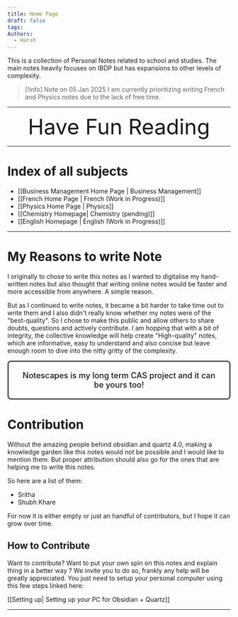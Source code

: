 ```yaml
---
title: Home Page
draft: false
tags: 
Authors:
  - Harsh
---
```


This is a collection of Personal Notes related to school and studies. The main notes heavily focuses on IBDP but has expansions to other levels of complexity. 

>[!info] Note on 05 Jan 2025 
>I am currently prioritizing writing French and Physics notes due to the lack of free time. 

---

<center><span style="font-size: 48px; text-align: center" >Have Fun Reading</span></center>

---

# Index of all subjects

- [[Business Management Home Page | Business Management]]
- [[French Home Page | French (Work in Progress)]]
- [[Physics Home Page | Physics]]
- [[Chemistry Homepage| Chemistry (pending)]]
-  [[English Homepage | English (Work in Progress)]]


---
# My Reasons to write Note

I originally to chose to write this notes as I wanted to digitalise my hand-written notes but also thought that writing online notes would be faster and more accessible from anywhere. A simple reason. 

But as I continued to write notes, it became a bit harder to take time out to write them and I also didn't really know whether my notes were of the "best-quality". So I chose to make this public and allow others to share doubts, questions and actively contribute. I am hopping that with a bit of integrity, the collective knowledge will help create "High-quality"  notes, which are informative, easy to understand and also concise but leave enough room to dive into the nitty gritty of the complexity.  

<div style="border-radius:8px; padding:20px; border: 3px solid black; border-color:#555 ; font-size: 18px; text-align: center; font-weight:500">Notescapes is my long term CAS project and it can be yours too!</div>



# Contribution

Without the amazing people behind obsidian and quartz 4.0, making a knowledge garden like this notes would not be possible and I would like to mention them. But proper attribution should also go for the ones that are helping me to write this notes.

So here are a list of them:

- Sritha
- Shubh Khare

For now it is either empty or just an handful of contributors, but I hope it can grow over time.
## How to Contribute

Want to contribute? Want to put your own spin on this notes and explain thing in a better way ? We invite you to do so, frankly any help will be greatly appreciated. You just need to setup your personal computer using this few steps linked here:

[[Setting up| Setting up your PC for Obsidian + Quartz]]

---




